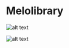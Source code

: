 # Melolibrary

![alt text](https://cdn.discordapp.com/attachments/1069573068479025203/1075685231681609758/use_case.jpg?width=1260&height=544)

![alt text](https://cdn.discordapp.com/attachments/1069573068479025203/1075685605998071879/Untitled.jpg?width=1248&height=545)
